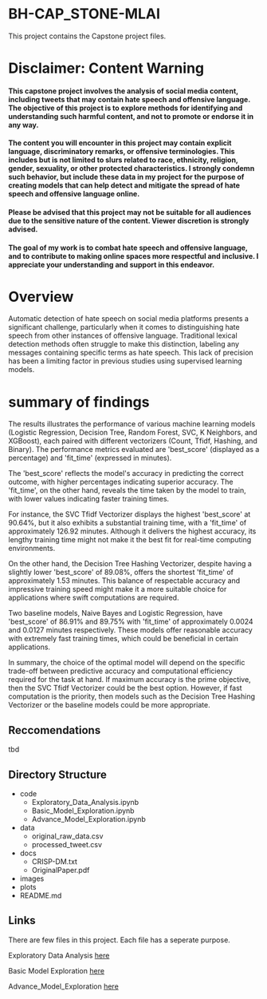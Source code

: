 
# BH-CAP_STONE-MLAI
This project contains the Capstone project files.

# Disclaimer: Content Warning

#### This capstone project involves the analysis of social media content, including tweets that may contain hate speech and offensive language. The objective of this project is to explore methods for identifying and understanding such harmful content, and not to promote or endorse it in any way.

#### The content you will encounter in this project may contain explicit language, discriminatory remarks, or offensive terminologies. This includes but is not limited to slurs related to race, ethnicity, religion, gender, sexuality, or other protected characteristics. I strongly condemn such behavior, but include these data in my project for the purpose of creating models that can help detect and mitigate the spread of hate speech and offensive language online.

#### Please be advised that this project may not be suitable for all audiences due to the sensitive nature of the content. Viewer discretion is strongly advised.

#### The goal of my work is to combat hate speech and offensive language, and to contribute to making online spaces more respectful and inclusive. I appreciate your understanding and support in this endeavor.

# Overview
Automatic detection of hate speech on social media platforms presents a significant challenge, particularly when it comes to distinguishing hate speech from other instances of offensive language. Traditional lexical detection methods often struggle to make this distinction, labeling any messages containing specific terms as hate speech. This lack of precision has been a limiting factor in previous studies using supervised learning models.

# summary of findings
The results illustrates the performance of various machine learning models (Logistic Regression, Decision Tree, Random Forest, SVC, K Neighbors, and XGBoost), each paired with different vectorizers (Count, Tfidf, Hashing, and Binary). The performance metrics evaluated are 'best_score' (displayed as a percentage) and 'fit_time' (expressed in minutes).

The 'best_score' reflects the model's accuracy in predicting the correct outcome, with higher percentages indicating superior accuracy. The 'fit_time', on the other hand, reveals the time taken by the model to train, with lower values indicating faster training times.

For instance, the SVC Tfidf Vectorizer displays the highest 'best_score' at 90.64%, but it also exhibits a substantial training time, with a 'fit_time' of approximately 126.92 minutes. Although it delivers the highest accuracy, its lengthy training time might not make it the best fit for real-time computing environments.

On the other hand, the Decision Tree Hashing Vectorizer, despite having a slightly lower 'best_score' of 89.08%, offers the shortest 'fit_time' of approximately 1.53 minutes. This balance of respectable accuracy and impressive training speed might make it a more suitable choice for applications where swift computations are required.

Two baseline models, Naive Bayes and Logistic Regression, have 'best_score' of 86.91% and 89.75% with 'fit_time' of approximately 0.0024 and 0.0127 minutes respectively. These models offer reasonable accuracy with extremely fast training times, which could be beneficial in certain applications.

In summary, the choice of the optimal model will depend on the specific trade-off between predictive accuracy and computational efficiency required for the task at hand. If maximum accuracy is the prime objective, then the SVC Tfidf Vectorizer could be the best option. However, if fast computation is the priority, then models such as the Decision Tree Hashing Vectorizer or the baseline models could be more appropriate.

## Reccomendations
tbd

## Directory Structure

- code
    - Exploratory_Data_Analysis.ipynb
    - Basic_Model_Exploration.ipynb
    - Advance_Model_Exploration.ipynb
- data
    - original_raw_data.csv
    - processed_tweet.csv
- docs
    - CRISP-DM.txt
    - OriginalPaper.pdf
- images
- plots
- README.md

## Links
There are few files in this project. Each file has a seperate purpose. 

Exploratory Data Analysis [here](https://github.com/hagayzamir/BH-CAP_STONE-MLAI/blob/main/code/Exploratory%20Data%20Analysis.ipynb)

Basic Model Exploration [here](https://github.com/hagayzamir/BH-CAP_STONE-MLAI/blob/main/code/Basic%20Model%20Exploration.ipynb)

Advance_Model_Exploration [here](https://github.com/hagayzamir/BH-CAP_STONE-MLAI/blob/main/code/Advance%20Model%20Exploration.ipynb)
